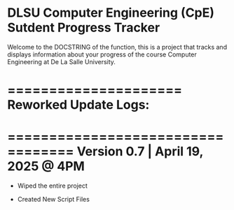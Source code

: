 # DLSU Computer Engineering (CpE) Sutdent Progress Tracker

Welcome to the DOCSTRING of the function, this is a project that tracks and displays information about your progress of the course Computer Engineering at De La Salle University.

=====================
Reworked Update Logs:
=====================

==================================
Version 0.7 | April 19, 2025 @ 4PM
==================================

* Wiped the entire project
  
* Created New Script Files
